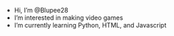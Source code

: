 - Hi, I’m @Blupee28
- I’m interested in making video games
- I’m currently learning Python, HTML, and Javascript

<!---
Blupee28/Blupee28 is a ✨ special ✨ repository because its `README.md` (this file) appears on your GitHub profile.
You can click the Preview link to take a look at your changes.
--->
